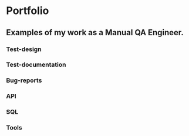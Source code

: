 # Portfolio
## Examples of my work as a Manual QA Engineer.
### Test-design
### Test-documentation
### Bug-reports
### API
### SQL
### Tools
